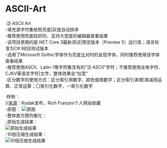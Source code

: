 # ASCII-Art
[//]:# (Microsoft YaHei UI)

·泛·ASCII Art  
\-填充源字符集依照亮度|灰度自动排序  
\-推荐使用性能较好的、支持大宽度的编辑器查看结果  
\-该项目使用的是.NET Core 3最新测试|预览版本（Preview 5）运行库；语言标准为C# 8的β测试版本  
\-选用了Microsoft Gothic字体作为亮度比对时的呈现字体，同时推荐使用该字体查看结果  
\-推荐使用ASCII、Latin-1等字符集含有的“泛·ASCII”字符；不推荐使用全角字符、CJKV等语言字符|文字，整体效果会“拉宽”  
\-区分数字的使用方式：区分索引用数字、颜色值用数字；区分索引递增|递减用运算、正常运算；〇索引化数字、一索引化数字  

·样例：  
//[来源](http://r0k.us/graphics/kodak)：Kodak发布，Rich  Franzen个人网站收藏  
\-原图：
![原图]()  
\-整体直方图均衡化：  
![]()  
\-原始生成结果：  
![原始生成结果]()  
\-10倍压缩生成结果：  
![10倍压缩生成结果]()  